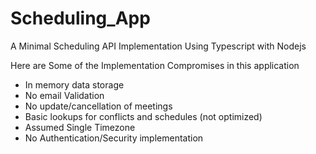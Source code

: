 # Scheduling_App
A Minimal Scheduling API Implementation Using Typescript with Nodejs

Here are Some of the Implementation Compromises in this application

 - In memory data storage
 - No email Validation 
 - No update/cancellation of meetings
 - Basic lookups for conflicts and schedules (not optimized)
 - Assumed Single Timezone
 - No Authentication/Security implementation
